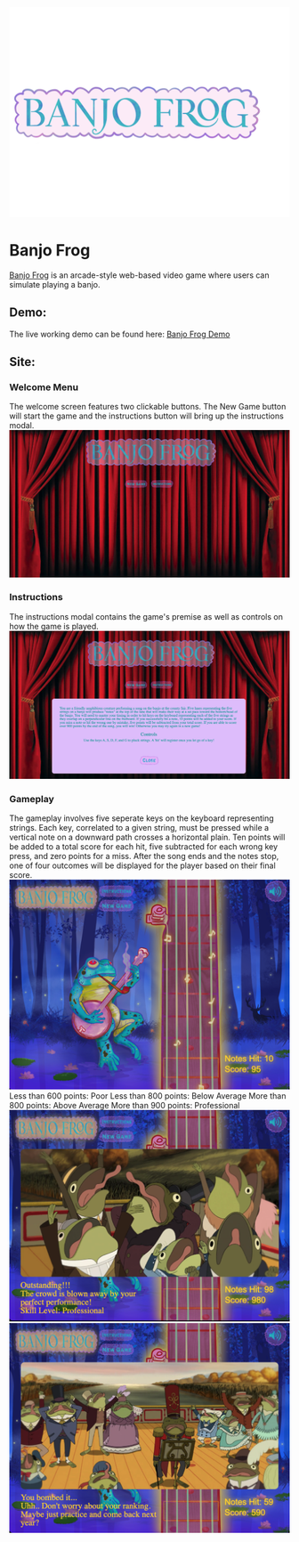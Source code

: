 ![banjo-frog-logo](assets/images/FINAL_LOGO.png)

# Banjo Frog
[Banjo Frog](https://daniel-bogart.github.io/Banjo-Frog/) is an arcade-style web-based video game where users can simulate playing a banjo.

## Demo:
The live working demo can be found here: [Banjo Frog Demo](https://daniel-bogart.github.io/Banjo-Frog/)

## Site:
### Welcome Menu
The welcome screen features two clickable buttons. The New Game button will start the game and the instructions button will bring up the instructions modal.
![banjo-welcome-menu](assets/images/readme_images/menu_photo.png)

### Instructions
The instructions modal contains the game's premise as well as controls on how the game is played.
![game-instructions](assets/images/readme_images/instructions_photo.png)

### Gameplay
The gameplay involves five seperate keys on the keyboard representing strings. Each key, correlated to a given string, must be pressed while a vertical note on a 
downward path crosses a horizontal plain. Ten points will be added to a total score for each hit, five subtracted for each wrong key press, and zero points for a miss.
After the song ends and the notes stop, one of four outcomes will be displayed for the player based on their final score.
![gameplay](assets/images/readme_images/gameplay_photo.png)
Less than 600 points: Poor
Less than 800 points: Below Average
More than 800 points: Above Average
More than 900 points: Professional
![professional-outcome](assets/images/readme_images/win_photo.png)
![poor-outcome](assets/images/readme_images/lose_photo.png)